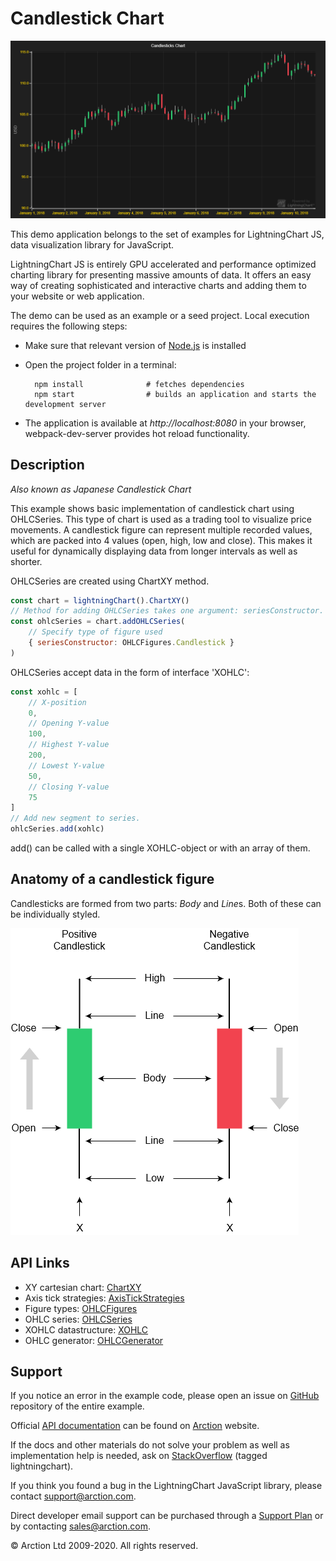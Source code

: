# Candlestick Chart

![Candlestick Chart](candleSticks.png)

This demo application belongs to the set of examples for LightningChart JS, data visualization library for JavaScript.

LightningChart JS is entirely GPU accelerated and performance optimized charting library for presenting massive amounts of data. It offers an easy way of creating sophisticated and interactive charts and adding them to your website or web application.

The demo can be used as an example or a seed project. Local execution requires the following steps:

- Make sure that relevant version of [Node.js](https://nodejs.org/en/download/) is installed
- Open the project folder in a terminal:

        npm install              # fetches dependencies
        npm start                # builds an application and starts the development server

- The application is available at *http://localhost:8080* in your browser, webpack-dev-server provides hot reload functionality.


## Description

*Also known as Japanese Candlestick Chart*

This example shows basic implementation of candlestick chart using OHLCSeries. This type of chart is used as a trading tool to visualize price movements. A candlestick figure can represent multiple recorded values, which are packed into 4 values (open, high, low and close). This makes it useful for dynamically displaying data from longer intervals as well as shorter.

OHLCSeries are created using ChartXY method.

```javascript
const chart = lightningChart().ChartXY()
// Method for adding OHLCSeries takes one argument: seriesConstructor.
const ohlcSeries = chart.addOHLCSeries(
    // Specify type of figure used
    { seriesConstructor: OHLCFigures.Candlestick }
)
```

OHLCSeries accept data in the form of interface 'XOHLC':

```javascript
const xohlc = [
    // X-position
    0,
    // Opening Y-value
    100,
    // Highest Y-value
    200,
    // Lowest Y-value
    50,
    // Closing Y-value
    75
]
// Add new segment to series.
ohlcSeries.add(xohlc)
```

add() can be called with a single XOHLC-object or with an array of them.

## Anatomy of a candlestick figure

Candlesticks are formed from two parts: *Body* and *Line*s. Both of these can be individually styled.

[//]: # "IMPORTANT: The assets will not show before README.md is built - relative path is different!"

![](./assets/candlestick.png)


## API Links

* XY cartesian chart: [ChartXY]
* Axis tick strategies: [AxisTickStrategies]
* Figure types: [OHLCFigures]
* OHLC series: [OHLCSeries]
* XOHLC datastructure: [XOHLC]
* OHLC generator: [OHLCGenerator]


## Support

If you notice an error in the example code, please open an issue on [GitHub][0] repository of the entire example.

Official [API documentation][1] can be found on [Arction][2] website.

If the docs and other materials do not solve your problem as well as implementation help is needed, ask on [StackOverflow][3] (tagged lightningchart).

If you think you found a bug in the LightningChart JavaScript library, please contact support@arction.com.

Direct developer email support can be purchased through a [Support Plan][4] or by contacting sales@arction.com.

[0]: https://github.com/Arction/
[1]: https://www.arction.com/lightningchart-js-api-documentation/
[2]: https://www.arction.com
[3]: https://stackoverflow.com/questions/tagged/lightningchart
[4]: https://www.arction.com/support-services/

© Arction Ltd 2009-2020. All rights reserved.


[ChartXY]: https://www.arction.com/lightningchart-js-api-documentation/v1.3.0/classes/chartxy.html
[AxisTickStrategies]: https://www.arction.com/lightningchart-js-api-documentation/v1.3.0/globals.html#axistickstrategies
[OHLCFigures]: https://www.arction.com/lightningchart-js-api-documentation/v1.3.0/globals.html#ohlcfigures
[OHLCSeries]: https://www.arction.com/lightningchart-js-api-documentation/v1.3.0/classes/chartxy.html#addohlcseries
[XOHLC]: https://www.arction.com/lightningchart-js-api-documentation/v1.3.0/globals.html#xohlc
[OHLCGenerator]: https://arction.github.io/xydata/classes/ohlcgenerator.html

